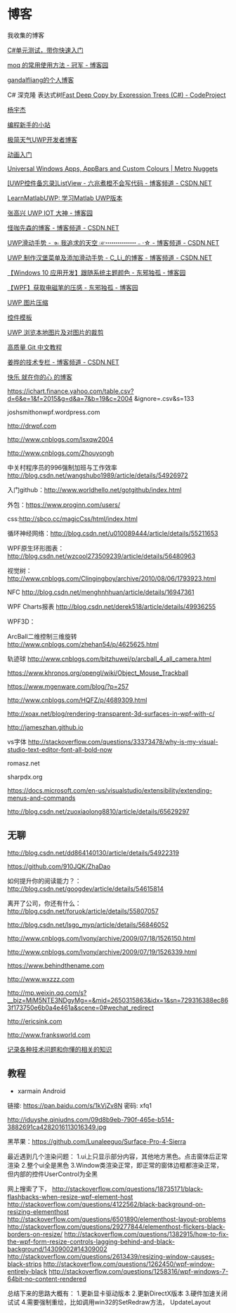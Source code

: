 # 博客

我收集的博客


<!--more-->

<div id="toc"></div>

[C#单元测试，带你快速入门](https://haojima.net/Home/Blog/60)

[moq 的常用使用方法 - 冠军 - 博客园](http://www.cnblogs.com/haogj/archive/2011/07/22/2113496.html)

[gandalfliang的个人博客](http://gandalfliang.me/)

C# 深克隆 表达式树[Fast Deep Copy by Expression Trees (C#) - CodeProject](https://www.codeproject.com/Articles/1111658/Fast-Deep-Copy-by-Expression-Trees-C-Sharp)

[杨宇杰](https://okcthouder.github.io/)

[编程新手的小站](http://17i648w554.iask.in/wordpress/)

[极简天气UWP开发者博客](http://fionlen.azurewebsites.net/%e5%8d%9a%e5%ae%a2/)

[动画入门](https://github.com/JustinXinLiu/Continuity)

[Universal Windows Apps, AppBars and Custom Colours | Metro Nuggets](https://metronuggets.com/2015/08/04/universal-windows-apps-appbars-and-custom-colours/)

[[UWP控件备忘录]ListView - 六兆煮橙不会写代码 - 博客频道 - CSDN.NET](http://blog.csdn.net/lzl1918/article/details/48104847)

[LearnMatlabUWP: 学习Matlab UWP版本](https://github.com/fredhgy/LearnMatlabUWP)

[张高兴 UWP IOT 大神 - 博客园](http://www.cnblogs.com/zhanggaoxing/default.html?page=1)

[怪咖先森的博客 - 博客频道 - CSDN.NET](http://blog.csdn.net/u011033906?viewmode=contents)

[UWP滑动手势 - ☜ 我追求的天空 ☞┅┅┅┅┅﹣·☆ - 博客频道 - CSDN.NET](http://blog.csdn.net/xuzhongxuan/article/details/53575015)

[UWP 制作汉堡菜单及添加滑动手势 - C_Li_的博客 - 博客频道 - CSDN.NET](http://blog.csdn.net/github_36704374/article/details/59580697)

[【Windows 10 应用开发】跟随系统主题颜色 - 东邪独孤 - 博客园](http://www.cnblogs.com/tcjiaan/p/6817529.html)

[【WPF】获取电磁笔的压感 - 东邪独孤 - 博客园](http://www.cnblogs.com/tcjiaan/p/6839787.html)

[UWP 图片压缩](http://blog.csdn.net/github_36704374/article/details/62440130)

[控件模板](http://blog.csdn.net/u011033906/article/details/64498024)

[UWP 浏览本地图片及对图片的裁剪](http://blog.csdn.net/github_36704374/article/details/60334156)

[高质量 Git 中文教程](https://github.com/geeeeeeeeek/git-recipes/wiki)

[姜晔的技术专栏 - 博客频道 - CSDN.NET](http://blog.csdn.net/ioio_jy?viewmode=contents)

[快乐 就在你的心 的博客](https://kljzndx.github.io/kljzndx/)

https://ichart.finance.yahoo.com/table.csv?d=6&e=1&f=2015&g=d&a=7&b=19&c=2004
&ignore=.csv&s=133

joshsmithonwpf.wordpress.com

http://drwpf.com

http://www.cnblogs.com/lsxqw2004

http://www.cnblogs.com/Zhouyongh

中关村程序员的996强制加班与工作效率
http://blog.csdn.net/wangshubo1989/article/details/54926972

入门github：http://www.worldhello.net/gotgithub/index.html

外包：https://www.proginn.com/users/

css:http://sbco.cc/magicCss/html/index.html

循环神经网络：http://blog.csdn.net/u010089444/article/details/55211653

WPF原生环形图表：http://blog.csdn.net/wzcool273509239/article/details/56480963

视觉树：http://www.cnblogs.com/Clingingboy/archive/2010/08/06/1793923.html

NFC http://blog.csdn.net/menghnhhuan/article/details/16947361

WPF Charts报表 http://blog.csdn.net/derek518/article/details/49936255

WPF3D：

ArcBall二维控制三维旋转 http://www.cnblogs.com/zhehan54/p/4625625.html

轨迹球 http://www.cnblogs.com/bitzhuwei/p/arcball_4_all_camera.html

https://www.khronos.org/opengl/wiki/Object_Mouse_Trackball

https://www.mgenware.com/blog/?p=257

http://www.cnblogs.com/HQFZ/p/4689309.html

http://xoax.net/blog/rendering-transparent-3d-surfaces-in-wpf-with-c/

http://jameszhan.github.io

vs字体 http://stackoverflow.com/questions/33373478/why-is-my-visual-studio-text-editor-font-all-bold-now

romasz.net

sharpdx.org

https://docs.microsoft.com/en-us/visualstudio/extensibility/extending-menus-and-commands

http://blog.csdn.net/zuoxiaolong8810/article/details/65629297

## 无聊

http://blog.csdn.net/dd864140130/article/details/54922319

https://github.com/910JQK/ZhaDao

如何提升你的阅读能力？：http://blog.csdn.net/googdev/article/details/54615814

离开了公司，你还有什么：http://blog.csdn.net/foruok/article/details/55807057

http://blog.csdn.net/lsgo_myp/article/details/56846052

http://www.cnblogs.com/Ivony/archive/2009/07/18/1526150.html

http://www.cnblogs.com/Ivony/archive/2009/07/19/1526339.html

https://www.behindthename.com

http://www.wxzzz.com

http://mp.weixin.qq.com/s?__biz=MjM5NTE3NDgyMg==&mid=2650315863&idx=1&sn=729316388ec863f173750e6b0a4e461a&scene=0#wechat_redirect

http://ericsink.com

http://www.franksworld.com

[记录各种技术问题和你懂的相关的知识](http://t.cn/RKdtlWW)

## 教程

 - xarmain Android

 链接: https://pan.baidu.com/s/1kVjZv8N 密码: xfq1

  

  http://iduyshe.qiniudns.com/09d8b9eb-790f-465e-b514-3882691ca4282016113016349.jpg

黑苹果：https://github.com/Lunaleeguo/Surface-Pro-4-Sierra


最近遇到几个渲染问题：
1.ui上只显示部分内容，其他地方黑色。点击窗体后正常渲染
2.整个ui全是黑色
3.Window类渲染正常，即正常的窗体边框都渲染正常，但内部的控件UserControl为全黑

网上搜索了下，
http://stackoverflow.com/questions/18735171/black-flashbacks-when-resize-wpf-element-host
http://stackoverflow.com/questions/4122562/black-background-on-resizing-elementhost
http://stackoverflow.com/questions/6501890/elementhost-layout-problems
http://stackoverflow.com/questions/29277844/elementhost-flickers-black-borders-on-resize/
http://stackoverflow.com/questions/1382915/how-to-fix-the-wpf-form-resize-controls-lagging-behind-and-black-background/14309002#14309002
http://stackoverflow.com/questions/2613439/resizing-window-causes-black-strips
http://stackoverflow.com/questions/1262450/wpf-window-entirely-black
http://stackoverflow.com/questions/1258316/wpf-windows-7-64bit-no-content-rendered


总结下来的思路大概有：
1.更新显卡驱动版本
2.更新DirectX版本
3.硬件加速关闭试试
4.需要强制重绘，比如调用win32的SetRedraw方法， UpdateLayout

